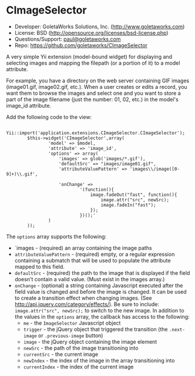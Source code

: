 CImageSelector
==============
 * Developer: GoletaWorks Solutions, Inc. (http://www.goletaworks.com)
 * License: BSD (http://opensource.org/licenses/bsd-license.php)
 * Questions/Support: paul@goletaworks.com
 * Repo: https://github.com/goletaworks/CImageSelector

A very simple Yii extension (model-bound widget) for displaying and selecting images and mapping the filepath (or a portion of it) to a model attribute.

For example, you have a directory on the web server containing GIF images (image01.gif, image02.gif, etc.). When a user creates or edits a record, you want them to browse the images and select one and you want to store a part of the image filename (just the number: 01, 02, etc.) in the model's image_id attribute.

Add the following code to the view:

   		Yii::import('application.extensions.CImageSelector.CImageSelector');
 			$this->widget('CImageSelector',array(
 					'model' => $model,
 					'attribute' => 'image_id',
 					'options' => array(
 						'images' => glob('images/*.gif'),
 						'defaultSrc' => "images/image01.gif",
 						'attributeValuePattern' => 'images\\/image([0-9]+)\\.gif',
 
 						'onChange' => 
 								'(function(){ 
 									image.fadeOut("fast", function(){
 										image.attr("src", newSrc);
 										image.fadeIn("fast");
 									});
 								})();'
 					)
 			));	

The `options` array supports the following:
 * `images - (required) an array containing the image paths
 * `attributeValuePattern` - (required) empty, or a regular expression containing a submatch that will be used to populate the attribute mapped to this field.
 * `defaultSrc` - (required) the path to the image that is displayed if the field doesn't contain a valid value. (Must exist in the images array.)
 * `onChange` - (optional) a string containing Javascript executed after the field value is changed and before the image is changed. It can be used to create a transition effect when changing images. (See http://api.jquery.com/category/effects/). Be sure to include:
`image.attr("src", newSrc);`
to switch to the new image.
    In addition to the values in the `options` array, the callback has access to the following:
     * `me` - the `ImageSelector` Javascript object 
     * `trigger` - the jQuery object that triggered the transition (the `.next-image` or `.previous-image` button)
     * `image` - the jQuery object containing the image element 
     * `newSrc` - the path of the image transitioning into
     * `currentSrc` - the current image
     * `newIndex` - the index of the image in the array transitioning into
     * `currentIndex` - the index of the current image 